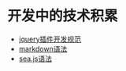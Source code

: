 # 开发中的技术积累

*  [jquery插件开发规范](https://github.com/woodens/experience/blob/master/jquery%E6%8F%92%E4%BB%B6%E5%BC%80%E5%8F%91%E8%A7%84%E8%8C%83.md)
*  [markdown语法](https://github.com/woodens/experience/blob/master/markdown%E8%AF%AD%E6%B3%95.md)
*  [sea.js语法](https://github.com/woodens/experience/blob/master/sea.js%E8%AF%AD%E6%B3%95.md)
